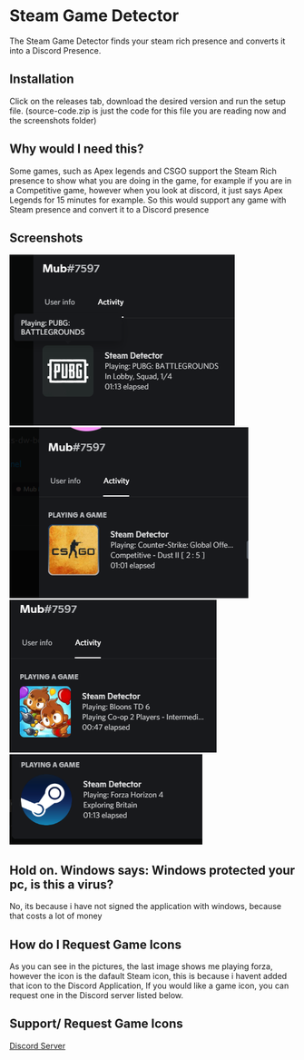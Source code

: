 # Steam Game Detector

The Steam Game Detector finds your steam rich presence and converts it into a Discord Presence.

## Installation

Click on the releases tab, download the desired version and run the setup file. (source-code.zip is just the code for this file you are reading now and the screenshots folder)

## Why would I need this?

Some games, such as Apex legends and CSGO support the Steam Rich presence to show what you are doing in the game, for example if you are in a Competitive game, however when you look at discord, it just says Apex Legends for 15 minutes for example. So this would support any game with Steam presence and convert it to a Discord presence

## Screenshots

![PUGB](/screenshots/pubg.png?raw=true "PUBG") ![CSGO](/screenshots/csgo.png?raw=true "CSGO") ![Bloons](/screenshots/bloons.png?raw=true "BLOONS") ![No Game Icon](/screenshots/noico.png?raw=true "No Game Icon")

## Hold on. Windows says: Windows protected your pc, is this a virus?

No, its because i have not signed the application with windows, because that costs a lot of money

## How do I Request Game Icons

As you can see in the pictures, the last image shows me playing forza, however the icon is the dafault Steam icon, this is because i havent added that icon to the Discord Application, If you would like a game icon, you can request one in the Discord server listed below.


## Support/ Request Game Icons
[Discord Server](https://discord.gg/8Hjfsp3VtF)
